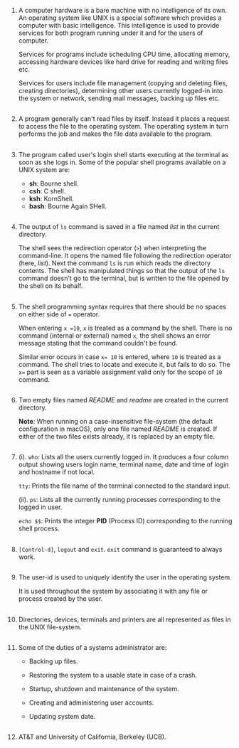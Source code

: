 01. A computer hardware is a bare machine with no intelligence of its own. An operating system like UNIX is a special software which provides a computer with basic intelligence. This intelligence is used to provide services for both program running under it and for the users of computer.

    Services for programs include scheduling CPU time, allocating memory, accessing hardware devices like hard drive for reading and writing files etc.

    Services for users include file management (copying and deleting files, creating directories), determining other users currently logged-in into the system or network, sending mail messages, backing up files etc.

##

02. A program generally can't read files by itself. Instead it places a request to access the file to the operating system. The operating system in turn performs the job and makes the file data available to the program.

##

03. The program called user's login shell starts executing at the terminal as soon as she logs in. Some of the popular shell programs available on a UNIX system are:

    - **sh**: Bourne shell.
    - **csh**: C shell.
    - **ksh**: KornShell.
    - **bash**: Bourne Again SHell.

##

04. The output of `ls` command is saved in a file named _list_ in the current directory.

    The shell sees the redirection operator (`>`) when interpreting the command-line. It opens the named file following the redirection operator (here, _list_). Next the command `ls` is run which reads the directory contents. The shell has manipulated things so that the output of the `ls` command doesn't go to the terminal, but is written to the file opened by the shell on its behalf.

##

05. The shell programming syntax requires that there should be no spaces on either side of `=` operator.

    When entering `x =10`, `x` is treated as a command by the shell. There is no command (internal or external) named `x`, the shell shows an error message stating that the command couldn't be found.

    Similar error occurs in case `x= 10` is entered, where `10` is treated as a command. The shell tries to locate and execute it, but fails to do so. The `x=` part is seen as a variable assignment valid only for the scope of `10` command.

##

06. Two empty files named _README_ and _readme_ are created in the current directory.

    **Note**: When running on a case-insensitive file-system (the default configuration in macOS), only one file named _README_ is created. If either of the two files exists already, it is replaced by an empty file.

##

07. (i). `who`: Lists all the users currently logged in. It produces a four column output showing users login name, terminal name, date and time of login and hostname if not local.

    `tty`: Prints the file name of the terminal connected to the standard input.

    (ii). `ps`: Lists all the currently running processes corresponding to the logged in user.

    `echo $$`: Prints the integer **PID** (Process ID) corresponding to the running shell process.

##

08. `[Control-d]`, `logout` and `exit`. `exit` command is guaranteed to always work.

##

09. The user-id is used to uniquely identify the user in the operating system.

    It is used throughout the system by associating it with any file or process created by the user.

##

10. Directories, devices, terminals and printers are all represented as files in the UNIX file-system.

##

11. Some of the duties of a systems administrator are:

    - Backing up files.

    - Restoring the system to a usable state in case of a crash.

    - Startup, shutdown and maintenance of the system.

    - Creating and administering user accounts.

    - Updating system date.

##

12. AT&T and University of California, Berkeley (UCB).

##
